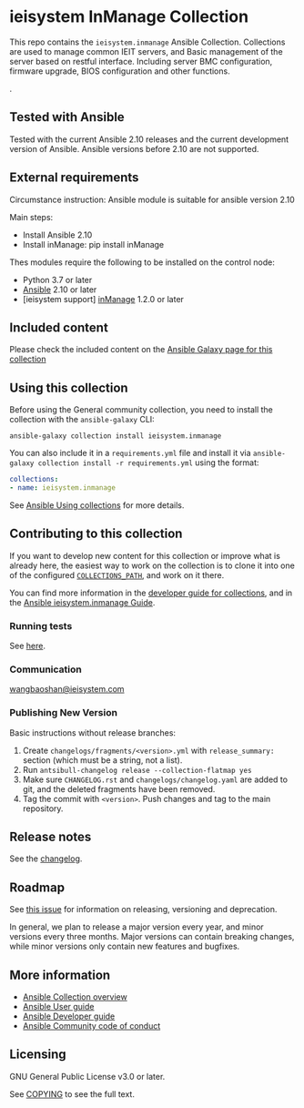 # ieisystem InManage Collection

This repo contains the `ieisystem.inmanage` Ansible Collection. Collections are used to manage common IEIT servers, and Basic management of the server based on restful interface. Including server BMC configuration, firmware upgrade, BIOS configuration and other functions.

.

## Tested with Ansible

Tested with the current Ansible 2.10 releases and the current development version of Ansible. Ansible versions before 2.10 are not supported.

## External requirements

Circumstance instruction:
Ansible module is suitable for ansible version 2.10

Main steps:

* Install Ansible 2.10
* Install inManage: pip install inManage
<!--- A step-by-step reproduction of the problem is helpful if there is no related issue -->
Thes modules require the following to be installed on the control node:

* Python 3.7 or later
* [Ansible](http://www.ansible.com) 2.10 or later
* [ieisystem support] [inManage](https://github.com/ieisystem/inManage) 1.2.0 or later

## Included content

Please check the included content on the [Ansible Galaxy page for this collection](https://galaxy.ansible.com/ieisystem/inmanage)

## Using this collection

Before using the General community collection, you need to install the collection with the `ansible-galaxy` CLI:

    ansible-galaxy collection install ieisystem.inmanage

You can also include it in a `requirements.yml` file and install it via `ansible-galaxy collection install -r requirements.yml` using the format:

```yaml
collections:
- name: ieisystem.inmanage
```

See [Ansible Using collections](https://ieisystem.github.io/ieisystem.inmanage-docs/index.html) for more details.

## Contributing to this collection

If you want to develop new content for this collection or improve what is already here, the easiest way to work on the collection is to clone it into one of the configured [`COLLECTIONS_PATH`](https://docs.ansible.com/ansible/latest/reference_appendices/config.html#collections-paths), and work on it there.

You can find more information in the [developer guide for collections](https://docs.ansible.com/ansible/devel/dev_guide/developing_collections.html#contributing-to-collections), and in the [Ansible ieisystem.inmanage Guide](https://ieisystem.github.io/ieisystem.inmanage-docs/index.html).

### Running tests

See [here](https://docs.ansible.com/ansible/devel/dev_guide/developing_collections.html#testing-collections).

### Communication

wangbaoshan@ieisystem.com


### Publishing New Version

Basic instructions without release branches:

1. Create `changelogs/fragments/<version>.yml` with `release_summary:` section (which must be a string, not a list).
2. Run `antsibull-changelog release --collection-flatmap yes`
3. Make sure `CHANGELOG.rst` and `changelogs/changelog.yaml` are added to git, and the deleted fragments have been removed.
4. Tag the commit with `<version>`. Push changes and tag to the main repository.

## Release notes

See the [changelog](https://github.com/ieisystem/ieisystem.inmanage/blob/main/CHANGELOG.rst).

## Roadmap

See [this issue](https://github.com/ieisystem/ieisystem.inmanage/issues/2) for information on releasing, versioning and deprecation.

In general, we plan to release a major version every year, and minor versions every three months. Major versions can contain breaking changes, while minor versions only contain new features and bugfixes.


## More information

- [Ansible Collection overview](https://github.com/ansible-collections/overview)
- [Ansible User guide](https://docs.ansible.com/ansible/latest/user_guide/index.html)
- [Ansible Developer guide](https://docs.ansible.com/ansible/latest/dev_guide/index.html)
- [Ansible Community code of conduct](https://docs.ansible.com/ansible/latest/community/code_of_conduct.html)

## Licensing

GNU General Public License v3.0 or later.

See [COPYING](https://www.gnu.org/licenses/gpl-3.0.txt) to see the full text.
